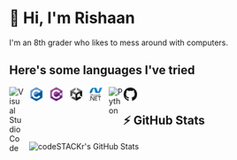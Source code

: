 # 👋 Hi, I'm Rishaan
I'm an 8th grader who likes to mess around with computers.
  ## Here's some languages I've tried
<img align="left" alt="Visual Studio Code" width="26px" src="https://cdn.jsdelivr.net/gh/devicons/devicon/icons/vscode/vscode-original.svg" style="padding-right:10px;" />
<img align="left" alt="C" width="26px" src="https://github.com/devicons/devicon/blob/v2.14.0/icons/c/c-original.svg" style="padding-right:10px;" />
<img align="left" alt="C Sharp" width="26px" src="https://github.com/devicons/devicon/blob/v2.14.0/icons/csharp/csharp-original.svg" style="padding-right:10px;" />
<img align="left" alt="Unity" width="26px" src="https://github.com/devicons/devicon/blob/v2.14.0/icons/unity/unity-original.svg" style="padding-right:10px;" />
<img align="left" alt="VB.NET" width="26px" src="https://github.com/devicons/devicon/blob/v2.14.0/icons/dot-net/dot-net-original-wordmark.svg" style="padding-right:10px;" />
<img align="left" alt="Python" width="26px" src="https://cdn.jsdelivr.net/gh/devicons/devicon/icons/python/python-original.svg" />
<img align="left" alt="GitHub" width="26px" src="https://github.com/devicons/devicon/blob/v2.14.0/icons/github/github-original.svg" style="padding-right:10px;" />

<br />

  ## :zap: GitHub Stats
  <img align="left" alt="codeSTACKr's GitHub Stats" src="https://github-readme-stats.vercel.app/api?username=rishaank&show_icons=true&hide_border=false&title_color=ff652f&icon_color=FFE400&bg_color=09131B&text_color=ffffff&border_color=0c1a25" />
